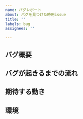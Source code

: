 ```yaml
---
name: バグレポート
about: バグを見つけた時用issue
title: ''
labels: bug
assignees: ''

---
```


## バグ概要


## バグが起きるまでの流れ


## 期待する動き


## 環境
